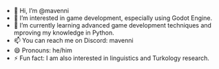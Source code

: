 - 👋 Hi, I’m @mavenni
- 👀 I’m interested in game development, especially using Godot Engine.
- 🌱 I’m currently learning advanced game development techniques and mproving my knowledge in Python.
- 📫 You can reach me on Discord: mavenni
- 😄 Pronouns: he/him
- ⚡ Fun fact: I am also interested in linguistics and Turkology research.
